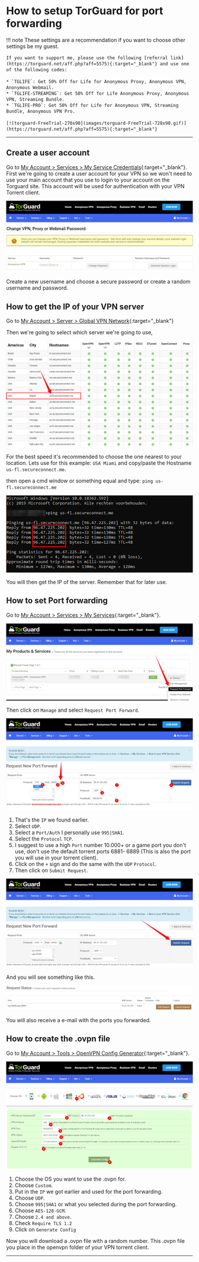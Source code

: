 # How to setup TorGuard for port forwarding

!!! note
    These settings are a recommendation if you want to choose other settings be my guest.

    If you want to support me, please use the following [referral link](https://torguard.net/aff.php?aff=5575){:target="_blank"} and use one of the following codes:

    * `TGLIFE`: Get 50% Off for Life for Anonymous Proxy, Anonymous VPN, Anonymous Webmail.
    * `TGLIFE-STREAMING`: Get 50% Off for Life Anonymous Proxy, Anonymous VPN, Streaming Bundle.
    * `TGLIFE-PRO`: Get 50% Off for Life for Anonymous VPN, Streaming Bundle, Anonymous VPN Pro.

    [![torguard-FreeTrial-270x90](images/torguard-FreeTrial-728x90.gif)](https://torguard.net/aff.php?aff=5575){:target="_blank"}
------

## Create a user account

Go to [My Account > Services > My Service Credentials](https://torguard.net/clientarea.php?action=changepw){:target="_blank"}.
First we're going to create a user account for your VPN so we won't need to use your main account that you use to login to your account on the Torguard site.
This account will be used for authentication with your VPN Torrent client.

![create user account](images/create_user_acc.png)

Create a new username and choose a secure password or create a random username and password.

## How to get the IP of your VPN server

Go to [My Account > Server > Global VPN Network](https://torguard.net/network/){:target="_blank"}

Then we're going to select which server we're going to use,

![server list](images/server_list.png)

For the best speed it's recommended to choose the one nearest to your location.
Lets use for this example: `USA Miami` and copy/paste the Hostname `us-fl.secureconnect.me`.

then open a cmd window or something equal and type: `ping us-fl.secureconnect.me`

![ping](images/ping.png)

You will then get the IP of the server.
Remember that for later use.

## How to set Port forwarding

Go to [My Account > Services > My Services](https://torguard.net/clientarea.php?action=products){:target="_blank"}.

![request port forward](images/req_port_fwd.png)

Then click on `Manage` and select `Request Port Forward`.

![request status](images/req_port_status.png)

1. That's the `IP` we found earlier.
1. Select `UDP`.
1. Select a `Port/Auth` I personally use `995|SHA1`.
1. Select the `Protocol` `TCP`.
1. I suggest to use a high `Port` number 10.000+ or a game port you don't use, don't use the default torrent ports 6881- 6889
    (This is also the port you will use in your torrent client).
1. Click on the `+` sign and do the same with the `UDP` `Protocol`.
1. Then click on `Submit Request`.

![submit request](images/port_submit.png)

And you will see something like this.

![status](images/status.png)

You will also receive a e-mail with the ports you forwarded.

## How to create the .ovpn file

Go to [My Account > Tools > OpenVPN Config Generator](https://torguard.net/tgconf.php?action=vpn-openvpnconfig){:target="_blank"}.

![info](images/info.png)

1. Choose the OS you want to use the .ovpn for.
1. Choose `Custom`.
1. Put in the `IP` we got earlier and used for the port forwarding.
1. Choose `UDP`.
1. Choose `995|SHA1` or what you selected during the port forwarding.
1. Choose `AES-128-GCM`.
1. Choose `2.4 and above`.
1. Check `Require TLS 1.2`
1. Click on `Generate Config`

Now you will download a .ovpn file with a random number.
This .ovpn file you place in the openvpn folder of your VPN torrent client.

------
